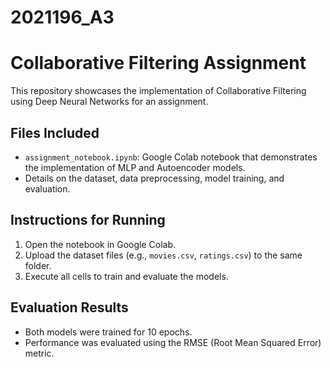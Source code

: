 # 2021196_A3
# Collaborative Filtering Assignment

This repository showcases the implementation of Collaborative Filtering using Deep Neural Networks for an assignment.

## Files Included

- `assignment_notebook.ipynb`: Google Colab notebook that demonstrates the implementation of MLP and Autoencoder models.
- Details on the dataset, data preprocessing, model training, and evaluation.

## Instructions for Running

1. Open the notebook in Google Colab.
2. Upload the dataset files (e.g., `movies.csv`, `ratings.csv`) to the same folder.
3. Execute all cells to train and evaluate the models.

## Evaluation Results

- Both models were trained for 10 epochs.
- Performance was evaluated using the RMSE (Root Mean Squared Error) metric.
